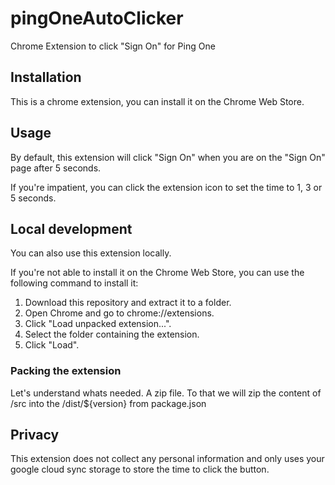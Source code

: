 # pingOneAutoClicker

Chrome Extension to click "Sign On" for Ping One

## Installation

This is a chrome extension, you can install it on the Chrome Web Store.

## Usage

By default, this extension will click "Sign On" when you are on the "Sign On" page after 5 seconds.

If you're impatient, you can click the extension icon to set the time to 1, 3 or 5 seconds.

## Local development

You can also use this extension locally.

If you're not able to install it on the Chrome Web Store, you can use the following command to install it:

1. Download this repository and extract it to a folder.
2. Open Chrome and go to chrome://extensions.
3. Click "Load unpacked extension...".
4. Select the folder containing the extension.
5. Click "Load".

### Packing the extension

Let's understand whats needed.  A zip file.
To that we will zip the content of /src into the /dist/${version} from package.json

## Privacy

This extension does not collect any personal information and only uses your google cloud sync storage to store the time to click the button.
